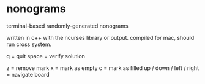 # nonograms
terminal-based randomly-generated nonograms

written in c++ with the ncurses library or output. compiled for mac, should run cross system.

q = quit
space = verify solution

z = remove mark
x = mark as empty
c = mark as filled
up / down / left / right = navigate board

